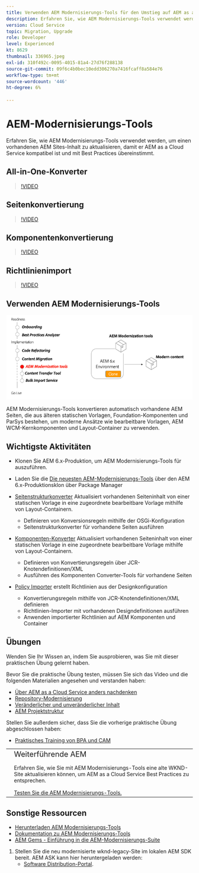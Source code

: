 ```yaml
---
title: Verwenden AEM Modernisierungs-Tools für den Umstieg auf AEM as a Cloud Service
description: Erfahren Sie, wie AEM Modernisierungs-Tools verwendet werden, um ein vorhandenes AEM Projekt und einen vorhandenen Inhalt zu aktualisieren und so AEM as a Cloud Service kompatibel zu sein.
version: Cloud Service
topic: Migration, Upgrade
role: Developer
level: Experienced
kt: 8629
thumbnail: 336965.jpeg
exl-id: 310f492c-0095-4015-81a4-27d76f288138
source-git-commit: 09f6c4b0bec10edd306270a7416fcaff8a584e76
workflow-type: tm+mt
source-wordcount: '446'
ht-degree: 6%

---
```



# AEM-Modernisierungs-Tools

Erfahren Sie, wie AEM Modernisierungs-Tools verwendet werden, um einen vorhandenen AEM Sites-Inhalt zu aktualisieren, damit er AEM as a Cloud Service kompatibel ist und mit Best Practices übereinstimmt.

## All-in-One-Konverter

>[!VIDEO](https://video.tv.adobe.com/v/338802/?quality=12&learn=on)

## Seitenkonvertierung

>[!VIDEO](https://video.tv.adobe.com/v/338799/?quality=12&learn=on)

## Komponentenkonvertierung

>[!VIDEO](https://video.tv.adobe.com/v/338788/?quality=12&learn=on)

## Richtlinienimport

>[!VIDEO](https://video.tv.adobe.com/v/338797/?quality=12&learn=on)

## Verwenden AEM Modernisierungs-Tools

![Lebenszyklus AEM Moderationstools](./assets/aem-modernization-tools.png)

AEM Modernisierungs-Tools konvertieren automatisch vorhandene AEM Seiten, die aus älteren statischen Vorlagen, Foundation-Komponenten und ParSys bestehen, um moderne Ansätze wie bearbeitbare Vorlagen, AEM WCM-Kernkomponenten und Layout-Container zu verwenden.

## Wichtigste Aktivitäten

+ Klonen Sie AEM 6.x-Produktion, um AEM Modernisierungs-Tools für auszuführen.
+ Laden Sie die [Die neuesten AEM-Modernisierungs-Tools](https://github.com/adobe/aem-modernize-tools/releases/latest) über den AEM 6.x-Produktionsklon über Package Manager

+ [Seitenstrukturkonverter](https://opensource.adobe.com/aem-modernize-tools/pages/structure/about.html) Aktualisiert vorhandenen Seiteninhalt von einer statischen Vorlage in eine zugeordnete bearbeitbare Vorlage mithilfe von Layout-Containern.
   + Definieren von Konversionsregeln mithilfe der OSGi-Konfiguration
   + Seitenstrukturkonverter für vorhandene Seiten ausführen

+ [Komponenten-Konverter](https://opensource.adobe.com/aem-modernize-tools/pages/component/about.html) Aktualisiert vorhandenen Seiteninhalt von einer statischen Vorlage in eine zugeordnete bearbeitbare Vorlage mithilfe von Layout-Containern.
   + Definieren von Konvertierungsregeln über JCR-Knotendefinitionen/XML
   + Ausführen des Komponenten Converter-Tools für vorhandene Seiten

+ [Policy Importer](https://opensource.adobe.com/aem-modernize-tools/pages/policy/about.html) erstellt Richtlinien aus der Designkonfiguration
   + Konvertierungsregeln mithilfe von JCR-Knotendefinitionen/XML definieren
   + Richtlinien-Importer mit vorhandenen Designdefinitionen ausführen
   + Anwenden importierter Richtlinien auf AEM Komponenten und Container

## Übungen

Wenden Sie Ihr Wissen an, indem Sie ausprobieren, was Sie mit dieser praktischen Übung gelernt haben.

Bevor Sie die praktische Übung testen, müssen Sie sich das Video und die folgenden Materialien angesehen und verstanden haben:

+ [Über AEM as a Cloud Service anders nachdenken](./introduction.md)
+ [Repository-Modernisierung](./repository-modernization.md)
+ [Veränderlicher und unveränderlicher Inhalt](../../developing/basics/mutable-immutable.md)
+ [AEM Projektstruktur](https://experienceleague.adobe.com/docs/experience-manager-cloud-service/implementing/developing/aem-project-content-package-structure.html?lang=de)

Stellen Sie außerdem sicher, dass Sie die vorherige praktische Übung abgeschlossen haben:

+ [Praktisches Training von BPA und CAM](./bpa-and-cam.md#hands-on-exercise)

<table style="border-width:0">
    <tr>
        <td style="width:150px">
            <a  rel="noreferrer"
                target="_blank"
                href="https://github.com/adobe/aem-cloud-engineering-video-series-exercises/tree/session2-migration#bootcamp---session-2-migration-methodology"><img alt="GitHub-Repository für praktische Übungen" src="./assets/github.png"/>
            </a>        
        </td>
        <td style="width:100%;margin-bottom:1rem;">
            <div style="font-size:1.25rem;font-weight:400;">Weiterführende AEM</div>
            <p style="margin:1rem 0">
                Erfahren Sie, wie Sie mit AEM Modernisierungs-Tools eine alte WKND-Site aktualisieren können, um AEM as a Cloud Service Best Practices zu entsprechen.
            </p>
            <a  rel="noreferrer"
                target="_blank"
                href="https://github.com/adobe/aem-cloud-engineering-video-series-exercises/tree/session2-migration#bootcamp---session-2-migration-methodology" class="spectrum-Button spectrum-Button--primary spectrum-Button--sizeM">
                <span class="spectrum-Button-label has-no-wrap has-text-weight-bold">Testen Sie die AEM Modernisierungs-Tools.</span>
            </a>
        </td>
    </tr>
</table>

## Sonstige Ressourcen

+ [Herunterladen AEM Modernisierungs-Tools](https://github.com/adobe/aem-modernize-tools/releases/latest)
+ [Dokumentation zu AEM Modernisierungs-Tools](https://opensource.adobe.com/aem-modernize-tools/)
+ [AEM Gems - Einführung in die AEM-Modernisierungs-Suite](https://helpx.adobe.com/experience-manager/kt/eseminars/gems/Introducing-the-AEM-Modernization-Suite.html)

1. Stellen Sie die neu modernisierte wknd-legacy-Site im lokalen AEM SDK bereit. AEM ASK kann hier heruntergeladen werden:
   + [Software Distribution-Portal](https://experience.adobe.com/#/downloads/content/software-distribution/en/general.html).
